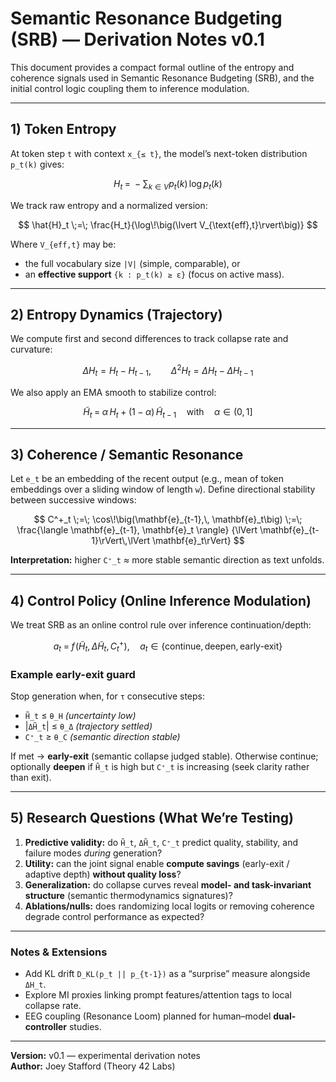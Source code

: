 # Semantic Resonance Budgeting (SRB) — Derivation Notes v0.1

This document provides a compact formal outline of the entropy and coherence signals used in
Semantic Resonance Budgeting (SRB), and the initial control logic coupling them to inference modulation.

---

## 1) Token Entropy

At token step `t` with context `x_{≤ t}`, the model’s next-token distribution `p_t(k)` gives:

$$
H_t \;=\; - \sum_{k \in V} p_t(k)\,\log p_t(k)
$$

We track raw entropy and a normalized version:

$$
\hat{H}_t \;=\; \frac{H_t}{\log\!\big(\lvert V_{\text{eff},t}\rvert\big)}
$$

Where `V_{eff,t}` may be:
- the full vocabulary size ``|V|`` (simple, comparable), or
- an **effective support** ``{k : p_t(k) ≥ ε}`` (focus on active mass).

---

## 2) Entropy Dynamics (Trajectory)

We compute first and second differences to track collapse rate and curvature:

$$
\Delta H_t = H_t - H_{t-1}, \qquad
\Delta^2 H_t = \Delta H_t - \Delta H_{t-1}
$$

We also apply an EMA smooth to stabilize control:

$$
\tilde{H}_t \;=\; \alpha\,H_t \;+\; (1-\alpha)\,\tilde{H}_{t-1}
\quad\text{with}\quad \alpha \in (0,1]
$$

---

## 3) Coherence / Semantic Resonance

Let ``e_t`` be an embedding of the recent output
(e.g., mean of token embeddings over a sliding window of length `w`).
Define directional stability between successive windows:

$$
C^+_t \;=\; \cos\!\big(\mathbf{e}_{t-1},\, \mathbf{e}_t\big)
\;=\; \frac{\langle \mathbf{e}_{t-1}, \mathbf{e}_t \rangle}
{\lVert \mathbf{e}_{t-1}\rVert\,\lVert \mathbf{e}_t\rVert}
$$

**Interpretation:** higher ``C⁺_t`` ≈ more stable semantic direction as text unfolds.

---

## 4) Control Policy (Online Inference Modulation)

We treat SRB as an online control rule over inference continuation/depth:

$$
a_t \;=\; f\!\big(\tilde{H}_t,\, \Delta\tilde{H}_t,\, C^+_t\big),
\quad
a_t \in \{\text{continue},\, \text{deepen},\, \text{early-exit}\}
$$

### Example early-exit guard

Stop generation when, for `τ` consecutive steps:

- ``H̃_t`` ≤ `θ_H`  *(uncertainty low)*  
- |``ΔH̃_t``| ≤ `θ_Δ`  *(trajectory settled)*  
- ``C⁺_t`` ≥ `θ_C`  *(semantic direction stable)*

If met → **early-exit** (semantic collapse judged stable).
Otherwise continue; optionally **deepen** if ``H̃_t`` is high but ``C⁺_t`` is increasing (seek clarity rather than exit).

---

## 5) Research Questions (What We’re Testing)

1. **Predictive validity:** do ``H̃_t``, ``ΔH̃_t``, ``C⁺_t`` predict quality, stability, and failure modes *during* generation?  
2. **Utility:** can the joint signal enable **compute savings** (early-exit / adaptive depth) **without quality loss**?  
3. **Generalization:** do collapse curves reveal **model- and task-invariant structure** (semantic thermodynamics signatures)?  
4. **Ablations/nulls:** does randomizing local logits or removing coherence degrade control performance as expected?

---

### Notes & Extensions

- Add KL drift ``D_KL(p_t || p_{t-1})`` as a “surprise” measure alongside ``ΔH_t``.  
- Explore MI proxies linking prompt features/attention tags to local collapse rate.  
- EEG coupling (Resonance Loom) planned for human–model **dual-controller** studies.

---

**Version:** v0.1 — experimental derivation notes  
**Author:** Joey Stafford (Theory 42 Labs)